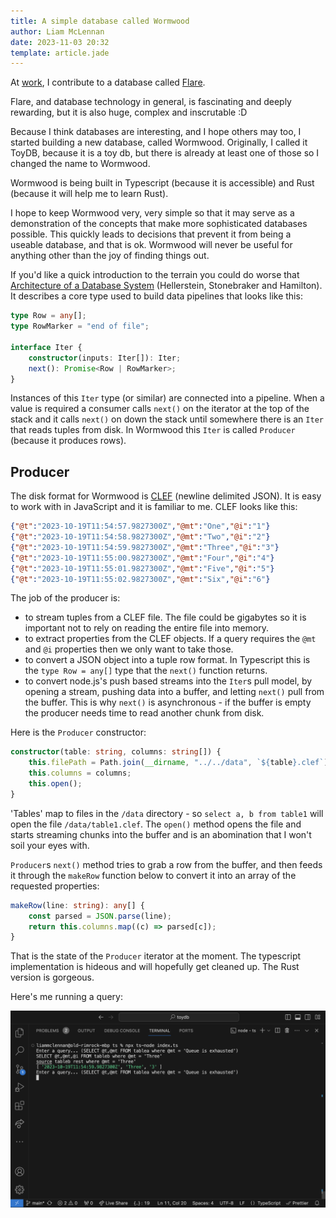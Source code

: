 ```yaml
---
title: A simple database called Wormwood
author: Liam McLennan
date: 2023-11-03 20:32
template: article.jade
---
```


At [work](https://datalust.co/seq), I contribute to a database called [Flare](https://blog.datalust.co/rust-at-datalust/). 

Flare, and database technology in general, is fascinating and deeply rewarding, but it is also huge, complex and inscrutable :D

Because I think databases are interesting, and I hope others may too, I started building a new database, called Wormwood. Originally, I called it ToyDB, because it is a toy db, but there is already at least one of those so I changed the name to Wormwood.

Wormwood is being built in Typescript (because it is accessible) and Rust (because it will help me to learn Rust).

I hope to keep Wormwood very, very simple so that it may serve as a demonstration of the concepts that make more sophisticated databases possible. This quickly leads to decisions that prevent it from being a useable database, and that is ok. Wormwood will never be useful for anything other than the joy of finding things out. 

If you'd like a quick introduction to the terrain you could do worse that [Architecture of a Database System](https://dsf.berkeley.edu/papers/fntdb07-architecture.pdf) (Hellerstein, Stonebraker and Hamilton). It describes a core type used to build data pipelines that looks like this:

```ts
type Row = any[];
type RowMarker = "end of file";

interface Iter {
    constructor(inputs: Iter[]): Iter;
    next(): Promise<Row | RowMarker>;
}
```

Instances of this `Iter` type (or similar) are connected into a pipeline. When a value is required a consumer calls `next()` on the iterator at the top of the stack and it calls `next()` on down the stack until somewhere there is an `Iter` that reads tuples from disk. In Wormwood this `Iter` is called `Producer` (because it produces rows).

Producer
--------

The disk format for Wormwood is [CLEF](http://clef-json.org/) (newline delimited JSON). It is easy to work with in JavaScript and it is familiar to me. CLEF looks like this:

```json
{"@t":"2023-10-19T11:54:57.9827300Z","@mt":"One","@i":"1"}
{"@t":"2023-10-19T11:54:58.9827300Z","@mt":"Two","@i":"2"}
{"@t":"2023-10-19T11:54:59.9827300Z","@mt":"Three","@i":"3"}
{"@t":"2023-10-19T11:55:00.9827300Z","@mt":"Four","@i":"4"}
{"@t":"2023-10-19T11:55:01.9827300Z","@mt":"Five","@i":"5"}
{"@t":"2023-10-19T11:55:02.9827300Z","@mt":"Six","@i":"6"}
```

The job of the producer is:

* to stream tuples from a CLEF file. The file could be gigabytes so it is important not to rely on reading the entire file into memory. 
* to extract properties from the CLEF objects. If a query requires the `@mt` and `@i` properties then we only want to take those. 
* to convert a JSON object into a tuple row format. In Typescript this is the `type Row = any[]` type that the `next()` function returns. 
* to convert node.js's push based streams into the `Iter`s pull model, by opening a stream, pushing data into a buffer, and letting `next()` pull from the buffer. This is why `next()` is asynchronous - if the buffer is empty the producer needs time to read another chunk from disk. 

Here is the `Producer` constructor:

```ts
constructor(table: string, columns: string[]) {
    this.filePath = Path.join(__dirname, "../../data", `${table}.clef`);
    this.columns = columns;
    this.open();
}
```

'Tables' map to files in the `/data` directory - so `select a, b from table1` will open the file `/data/table1.clef`. The `open()` method opens the file and starts streaming chunks into the buffer and is an abomination that I won't soil your eyes with. 

`Producer`s `next()` method tries to grab a row from the buffer, and then feeds it through the `makeRow` function below to convert it into an array of the requested properties:

```ts
makeRow(line: string): any[] {
    const parsed = JSON.parse(line);
    return this.columns.map((c) => parsed[c]);
}
```

That is the state of the `Producer` iterator at the moment. The typescript implementation is hideous and will hopefully get cleaned up. The Rust version is gorgeous.

Here's me running a query:

![repl](repl.png)
